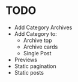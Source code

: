 # TODO

- Add Category Archives
- Add Category to:
  - Archive top
  - Archive cards
  - Single Post
- Previews
- Static pagination
- Static posts
